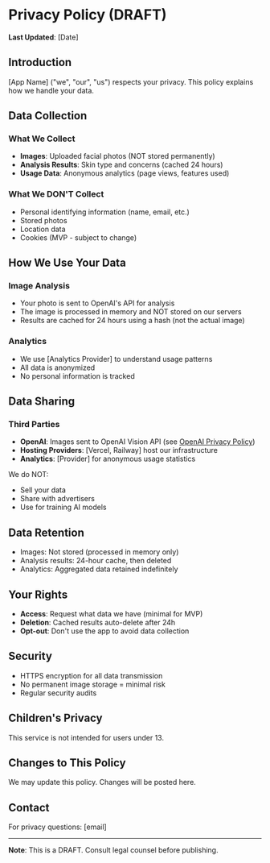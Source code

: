 # Privacy Policy (DRAFT)

**Last Updated**: [Date]

## Introduction
[App Name] ("we", "our", "us") respects your privacy. This policy explains how we handle your data.

## Data Collection

### What We Collect
- **Images**: Uploaded facial photos (NOT stored permanently)
- **Analysis Results**: Skin type and concerns (cached 24 hours)
- **Usage Data**: Anonymous analytics (page views, features used)

### What We DON'T Collect
- Personal identifying information (name, email, etc.)
- Stored photos
- Location data
- Cookies (MVP - subject to change)

## How We Use Your Data

### Image Analysis
- Your photo is sent to OpenAI's API for analysis
- The image is processed in memory and NOT stored on our servers
- Results are cached for 24 hours using a hash (not the actual image)

### Analytics
- We use [Analytics Provider] to understand usage patterns
- All data is anonymized
- No personal information is tracked

## Data Sharing

### Third Parties
- **OpenAI**: Images sent to OpenAI Vision API (see [OpenAI Privacy Policy](https://openai.com/privacy))
- **Hosting Providers**: [Vercel, Railway] host our infrastructure
- **Analytics**: [Provider] for anonymous usage statistics

We do NOT:
- Sell your data
- Share with advertisers
- Use for training AI models

## Data Retention
- Images: Not stored (processed in memory only)
- Analysis results: 24-hour cache, then deleted
- Analytics: Aggregated data retained indefinitely

## Your Rights
- **Access**: Request what data we have (minimal for MVP)
- **Deletion**: Cached results auto-delete after 24h
- **Opt-out**: Don't use the app to avoid data collection

## Security
- HTTPS encryption for all data transmission
- No permanent image storage = minimal risk
- Regular security audits

## Children's Privacy
This service is not intended for users under 13.

## Changes to This Policy
We may update this policy. Changes will be posted here.

## Contact
For privacy questions: [email]

---

**Note**: This is a DRAFT. Consult legal counsel before publishing.
